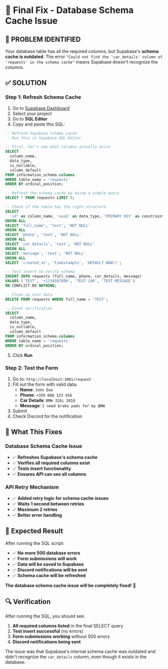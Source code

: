 # 🔧 Final Fix - Database Schema Cache Issue

## 🚨 **PROBLEM IDENTIFIED**

Your database table has all the required columns, but Supabase's **schema cache is outdated**. The error `"Could not find the 'car_details' column of 'requests' in the schema cache"` means Supabase doesn't recognize the columns.

## ✅ **SOLUTION**

### **Step 1: Refresh Schema Cache**

1. Go to [Supabase Dashboard](https://supabase.com/dashboard)
2. Select your project
3. Go to **SQL Editor**
4. Copy and paste this SQL:

```sql
-- Refresh Supabase schema cache
-- Run this in Supabase SQL Editor

-- First, let's see what columns actually exist
SELECT 
  column_name,
  data_type,
  is_nullable,
  column_default
FROM information_schema.columns 
WHERE table_name = 'requests' 
ORDER BY ordinal_position;

-- Refresh the schema cache by doing a simple query
SELECT * FROM requests LIMIT 0;

-- Check if the table has the right structure
SELECT 
  'id' as column_name, 'uuid' as data_type, 'PRIMARY KEY' as constraint_type
UNION ALL
SELECT 'full_name', 'text', 'NOT NULL'
UNION ALL
SELECT 'phone', 'text', 'NOT NULL'
UNION ALL
SELECT 'car_details', 'text', 'NOT NULL'
UNION ALL
SELECT 'message', 'text', 'NOT NULL'
UNION ALL
SELECT 'created_at', 'timestamptz', 'DEFAULT NOW()';

-- Test insert to verify schema
INSERT INTO requests (full_name, phone, car_details, message) 
VALUES ('TEST', '+1234567890', 'TEST CAR', 'TEST MESSAGE')
ON CONFLICT DO NOTHING;

-- Clean up test data
DELETE FROM requests WHERE full_name = 'TEST';

-- Final verification
SELECT 
  column_name,
  data_type,
  is_nullable,
  column_default
FROM information_schema.columns 
WHERE table_name = 'requests' 
ORDER BY ordinal_position;
```

5. Click **Run**

### **Step 2: Test the Form**

1. Go to: `http://localhost:3001/request`
2. Fill out the form with valid data:
   - **Name**: `John Doe`
   - **Phone**: `+359 888 123 456`
   - **Car Details**: `BMW 320i 2018`
   - **Message**: `I need brake pads for my BMW`
3. Submit
4. Check Discord for the notification

## 🎯 **What This Fixes**

### **Database Schema Cache Issue**
- ✅ **Refreshes Supabase's schema cache**
- ✅ **Verifies all required columns exist**
- ✅ **Tests insert functionality**
- ✅ **Ensures API can see all columns**

### **API Retry Mechanism**
- ✅ **Added retry logic for schema cache issues**
- ✅ **Waits 1 second between retries**
- ✅ **Maximum 2 retries**
- ✅ **Better error handling**

## 🚀 **Expected Result**

After running the SQL script:
- ✅ **No more 500 database errors**
- ✅ **Form submissions will work**
- ✅ **Data will be saved to Supabase**
- ✅ **Discord notifications will be sent**
- ✅ **Schema cache will be refreshed**

**The database schema cache issue will be completely fixed!** 🚀

## 🔍 **Verification**

After running the SQL, you should see:
1. **All required columns listed** in the final SELECT query
2. **Test insert successful** (no errors)
3. **Form submissions working** without 500 errors
4. **Discord notifications being sent**

The issue was that Supabase's internal schema cache was outdated and didn't recognize the `car_details` column, even though it exists in the database. 
